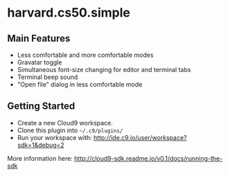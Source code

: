 # harvard.cs50.simple

## Main Features
* Less comfortable and more comfortable modes
* Gravatar toggle
* Simultaneous font-size changing for editor and terminal tabs
* Terminal beep sound
* "Open file" dialog in less comfortable mode

## Getting Started

* Create a new Cloud9 workspace.
* Clone this plugin into `~/.c9/plugins/`
* Run your workspace with: http://ide.c9.io/user/workspace?sdk=1&debug=2

More information here: http://cloud9-sdk.readme.io/v0.1/docs/running-the-sdk
